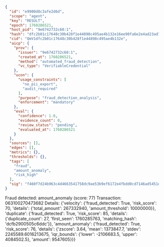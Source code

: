 ```json
{
  "id": "e9900d8c3afe2d6d",
  "scope": "agent",
  "key": "RESULT",
  "epoch": 1760286521,
  "host_pid": "9e6742732c60:1",
  "hash": "dfc2b01c17648c30b428f1e44898c495ae4b132e16ee90fa6e2e4ad23ad7c58a",
  "cid": "QmV1dfc2b01c17648c30b428f1e44898c495ae4b132e",
  "aicp": {
    "prov": {
      "issuer": "9e6742732c60:1",
      "created_at": 1760286521,
      "method": "automated_fraud_detection",
      "vc_type": "VerifiableCredential"
    },
    "ucon": {
      "usage_constraints": [
        "no_pii_export",
        "audit_required"
      ],
      "purpose": "fraud_detection_analysis",
      "enforcement": "mandatory"
    },
    "eval": {
      "confidence": 1.0,
      "evidence_count": 0,
      "review_status": "pending",
      "evaluated_at": 1760286521
    }
  },
  "sources": [],
  "edges": [],
  "metrics": {},
  "thresholds": {},
  "tags": [
    "fraud",
    "amount_anomaly",
    "risk_high"
  ],
  "sig": "f460f7d24b963c4d4663541758dc9ae53b9ef6172e4fbdd0cd7146ad5451d7f3"
}
```

Fraud detected: amount_anomaly (score: 77)
Transaction: 063100270473682
Details: {'velocity': {'fraud_detected': True, 'risk_score': 70, 'details': {'total_amount': 267332940, 'amount_threshold': 10000000}}, 'duplicate': {'fraud_detected': True, 'risk_score': 85, 'details': {'duplicate_count': 27, 'first_seen': 1760285763, 'matching_hash': 'dcfb2900505c6ddc'}}, 'amount_anomaly': {'fraud_detected': True, 'risk_score': 76, 'details': {'zscore': 3.64, 'mean': 1373847.7, 'stdev': 2245589.6016213675, 'iqr_bounds': {'lower': -2106683.5, 'upper': 4084502.5}, 'amount': 9547605}}}